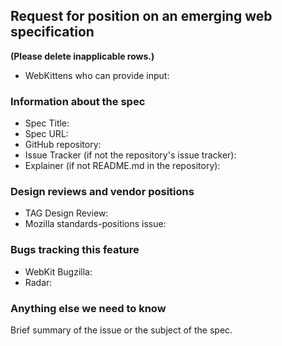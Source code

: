 ## Request for position on an emerging web specification

**(Please delete inapplicable rows.)**

* WebKittens who can provide input: 

### Information about the spec

* Spec Title: 
* Spec URL: 
* GitHub repository: 
* Issue Tracker (if not the repository's issue tracker): 
* Explainer (if not README.md in the repository): 

### Design reviews and vendor positions

* TAG Design Review: 
* Mozilla standards-positions issue: 

### Bugs tracking this feature

* WebKit Bugzilla: 
* Radar: 

### Anything else we need to know

Brief summary of the issue or the subject of the spec.
